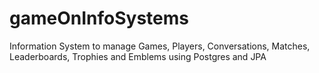 # gameOnInfoSystems
Information System to manage Games, Players, Conversations, Matches, Leaderboards, Trophies and Emblems using Postgres and JPA
